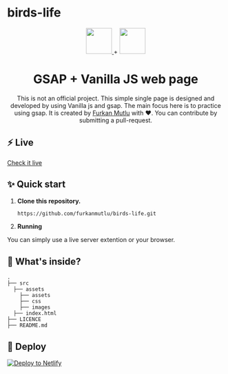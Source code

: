 # birds-life

<p align="center">
  <a href="https://greensock.com/">
  <img src="https://s3-us-west-2.amazonaws.com/s.cdpn.io/16327/logo-man.svg" height="60">
  </a>
   + 
  <img src="https://hackernoon.com/drafts/ux832eqm.png" height="60">
</p>
<h1 align="center">
  GSAP + Vanilla JS web page
</h1>
<p align="center">
  This is not an official project. This simple single page is designed and developed by using Vanilla js and gsap. The main focus here is to practice using gsap.
  It is created by <a href="https://furkanmutlu.com/">Furkan Mutlu</a> with ❤️.
  You can contribute by submitting a pull-request.
</p>

## ⚡️ Live
  [Check it live](https://birds-life.netlify.app/)

## ✨ Quick start

1.  **Clone this repository.**

    ```sh
    https://github.com/furkanmutlu/birds-life.git
    ```
2. **Running**

  You can simply use a live server extention or your browser.

## 🧐 What's inside?

    .
    ├── src
      ├── assets
        ├── assets
        ├── css
        ├── images
      ├── index.html
    ├── LICENCE
    ├── README.md
    
## 💫 Deploy

[![Deploy to Netlify](https://www.netlify.com/img/deploy/button.svg)](https://app.netlify.com/start/deploy?repository=https://github.com/furkanmutlu/birds-life)
